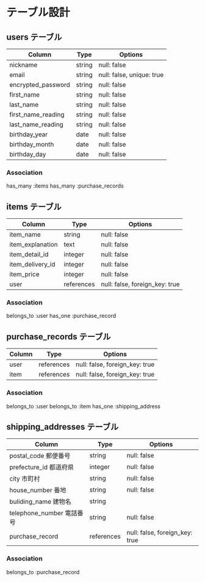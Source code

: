 # テーブル設計

## users テーブル

| Column             | Type   | Options                         | 
| ------------------ | ------ | ------------------------------- | 
| nickname           | string | null: false                     | 
| email              | string | null: false, unique: true       |
| encrypted_password | string | null: false                     | 
| first_name         | string | null: false                     | 
| last_name          | string | null: false                     | 
| first_name_reading | string | null: false                     | 
| last_name_reading  | string | null: false                     | 
| birthday_year      | date   | null: false                     | 
| birthday_month     | date   | null: false                     | 
| birthday_day       | date   | null: false                     | 

### Association
has_many :items
has_many :purchase_records

## items テーブル

| Column            | Type       | Options                        | 
| ----------------- | ---------- | -------------------------------| 
| item_name         | string     | null: false                    | 
| item_explanation  | text       | null: false                    | 
| item_detail_id    | integer    | null: false                    | 
| item_delivery_id  | integer    | null: false                    | 
| item_price        | integer    | null: false                    | 
| user              | references | null: false, foreign_key: true | 

### Association
belongs_to :user
has_one    :purchase_record

## purchase_records テーブル

| Column           | Type       | Options                        | 
| ---------------- | ---------- | ------------------------------ | 
| user             | references | null: false, foreign_key: true | 
| item             | references | null: false, foreign_key: true | 

### Association
belongs_to :user
belongs_to :item
has_one    :shipping_address

## shipping_addresses テーブル

| Column                    | Type        | Options                        | 
| ------------------------- | ----------- | ------------------------------ | 
| postal_code 郵便番号      | string      | null: false                    | 
| prefecture_id 都道府県    | integer     | null: false                    | 
| city 市町村               | string      | null: false                    | 
| house_number 番地         | string      | null: false                    | 
| buliding_name 建物名      | string      |                                | 
| telephone_number 電話番号 | string      | null: false                    |
| purchase_record           | references  | null: false, foreign_key: true | 

### Association
belongs_to :purchase_record
